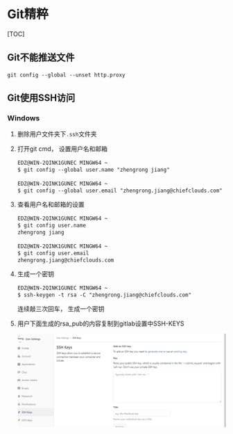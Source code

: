 # Git精粹

[TOC]

## Git不能推送文件

```
git config --global --unset http.proxy
```



## Git使用SSH访问

### Windows

1. 删除用户文件夹下`.ssh`文件夹

2. 打开git cmd， 设置用户名和邮箱

   ```shell
   EDZ@WIN-2QINK1GUNEC MINGW64 ~
   $ git config --global user.name "zhengrong jiang"
   
   EDZ@WIN-2QINK1GUNEC MINGW64 ~
   $ git config --global user.email "zhengrong.jiang@chiefclouds.com"
   ```
   
3. 查看用户名和邮箱的设置
	```shell
	EDZ@WIN-2QINK1GUNEC MINGW64 ~
    $ git config user.name
    zhengrong jiang
	
    EDZ@WIN-2QINK1GUNEC MINGW64 ~
    $ git config user.email
    zhengrong.jiang@chiefclouds.com
	```
	
4. 生成一个密钥

	```shell
	EDZ@WIN-2QINK1GUNEC MINGW64 ~
	$ ssh-keygen -t rsa -C "zhengrong.jiang@chiefclouds.com"
	```
	连续敲三次回车， 生成一个密钥

5. 用户下面生成的rsa_pub的内容复制到gitlab设置中SSH-KEYS
	
	![](./images/image-20210508171437572.png)
	
	

